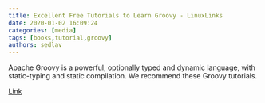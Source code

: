```yaml
---
title: Excellent Free Tutorials to Learn Groovy - LinuxLinks
date: 2020-01-02 16:09:24
categories: [media]
tags: [books,tutorial,groovy]
authors: sedlav
---
```


Apache Groovy is a powerful, optionally typed and dynamic language, with static-typing and static compilation. We recommend these Groovy tutorials.

[Link](https://www.linuxlinks.com/excellent-free-tutorials-learn-groovy/)
